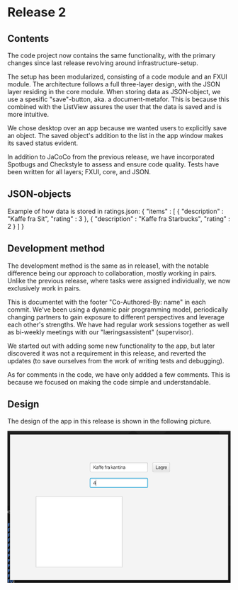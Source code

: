 # Release 2

## Contents

The code project now contains the same functionality, with the primary changes since last release revolving around infrastructure-setup.

The setup has been modularized, consisting of a code module and an FXUI module. The architecture follows a full three-layer design, with the JSON layer residing in the core module. When storing data as JSON-object, we use a spesific "save"-button, aka. a document-metafor. This is because this combined with the ListView assures the user that the data is saved and is more intuitive.

We chose desktop over an app because we wanted users to explicitly save an object. The saved object's addition to the list in the app window makes its saved status evident.

In addition to JaCoCo from the previous release, we have incorporated Spotbugs and Checkstyle to assess and ensure code quality. Tests have been written for all layers; FXUI, core, and JSON.

## JSON-objects
Example of how data is stored in ratings.json:
{
"items" : [ {
"description" : "Kaffe fra Sit",
"rating" : 3
}, {
"description" : "Kaffe fra Starbucks",
"rating" : 2
} ]
}

## Development method

The development method is the same as in release1, with the notable difference being our approach to collaboration, mostly working in pairs. Unlike the previous release, where tasks were assigned individually, we now exclusively work in pairs.

This is documentet with the footer "Co-Authored-By: name" in each commit. We've been using a dynamic pair programming model, periodically changing partners to gain exposure to different perspectives and leverage each other's strengths. We have had regular work sessions together as well as bi-weekly meetings with our "læringsassistent" (supervisor).

We started out with adding some new functionality to the app, but later discovered it was not a requirement in this release, and reverted the updates (to save ourselves from the work of writing tests and debugging).

As for comments in the code, we have only addded a few comments. This is because we focused on making the code simple and understandable.

## Design

The design of the app in this release is shown in the following picture.

![App design of release 2](../docs/images/design-release2.png)